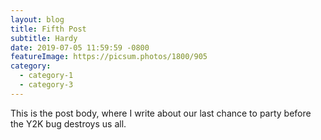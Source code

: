 ```yaml
---
layout: blog
title: Fifth Post
subtitle: Hardy
date: 2019-07-05 11:59:59 -0800
featureImage: https://picsum.photos/1800/905
category:
  - category-1
  - category-3
---
```

This is the post body, where I write about our last chance to party before the Y2K bug destroys us all.
